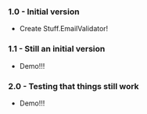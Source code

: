 ### 1.0 - Initial version
* Create Stuff.EmailValidator!

### 1.1 - Still an initial version
* Demo!!!

### 2.0 - Testing that things still work
* Demo!!!
